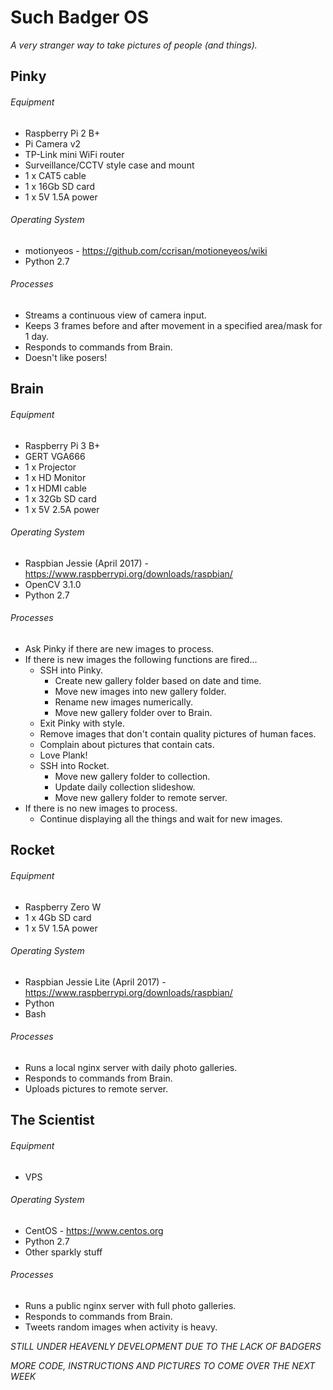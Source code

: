 # Such Badger OS

*A very stranger way to take pictures of people (and things).*

## Pinky

###### Equipment

* Raspberry Pi 2 B+
* Pi Camera v2
* TP-Link mini WiFi router
* Surveillance/CCTV style case and mount
* 1 x CAT5 cable
* 1 x 16Gb SD card
* 1 x 5V 1.5A power

###### Operating System

* motionyeos - https://github.com/ccrisan/motioneyeos/wiki
* Python 2.7

###### Processes

* Streams a continuous view of camera input.
* Keeps 3 frames before and after movement in a specified area/mask for 1 day.
* Responds to commands from Brain.
* Doesn't like posers!



## Brain

###### Equipment

* Raspberry Pi 3 B+
* GERT VGA666
* 1 x Projector
* 1 x HD Monitor
* 1 x HDMI cable
* 1 x 32Gb SD card
* 1 x 5V 2.5A power

###### Operating System

* Raspbian Jessie (April 2017) - https://www.raspberrypi.org/downloads/raspbian/
* OpenCV 3.1.0
* Python 2.7

###### Processes

* Ask Pinky if there are new images to process.
* If there is new images the following functions are fired...
  * SSH into Pinky.
    * Create new gallery folder based on date and time.
    * Move new images into new gallery folder.
    * Rename new images numerically.
    * Move new gallery folder over to Brain.
  * Exit Pinky with style.
  * Remove images that don't contain quality pictures of human faces.
  * Complain about pictures that contain cats.
  * Love Plank!
  * SSH into Rocket.
    * Move new gallery folder to collection.
    * Update daily collection slideshow.
    * Move new gallery folder to remote server.
* If there is no new images to process.
  * Continue displaying all the things and wait for new images.




## Rocket

###### Equipment

* Raspberry Zero W
* 1 x 4Gb SD card
* 1 x 5V 1.5A power

###### Operating System

* Raspbian Jessie Lite (April 2017) - https://www.raspberrypi.org/downloads/raspbian/
* Python
* Bash

###### Processes

* Runs a local nginx server with daily photo galleries.
* Responds to commands from Brain.
* Uploads pictures to remote server.



## The Scientist

###### Equipment

* VPS

###### Operating System

* CentOS - https://www.centos.org
* Python 2.7
* Other sparkly stuff

###### Processes

* Runs a public nginx server with full photo galleries.
* Responds to commands from Brain.
* Tweets random images when activity is heavy.



*STILL UNDER HEAVENLY DEVELOPMENT DUE TO THE LACK OF BADGERS*

*MORE CODE, INSTRUCTIONS AND PICTURES TO COME OVER THE NEXT WEEK*
